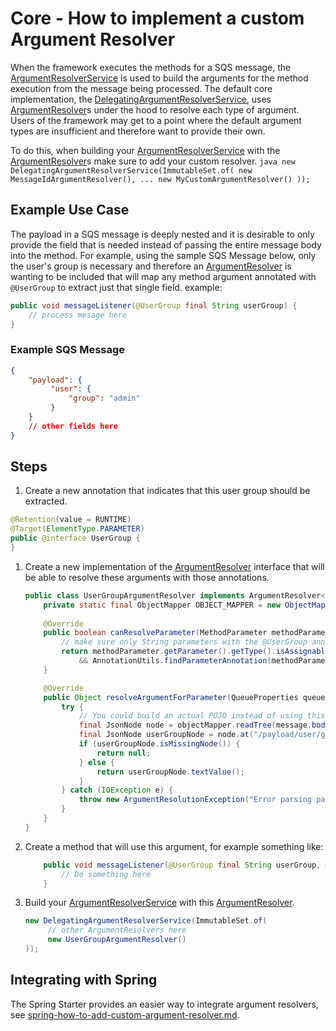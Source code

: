 # Core - How to implement a custom Argument Resolver
When the framework executes the methods for a SQS message, the
[ArgumentResolverService](../../../api/src/main/java/com/jashmore/sqs/argument/ArgumentResolverService.java) is used to build
the arguments for the method execution from the message being processed.  The default core implementation, the
[DelegatingArgumentResolverService](../../../core/src/main/java/com/jashmore/sqs/argument/DelegatingArgumentResolverService.java),
uses [ArgumentResolver](../../../api/src/main/java/com/jashmore/sqs/argument/ArgumentResolver.java)s under the hood to resolve
each type of argument. Users of the framework may get to a point where the default argument types are insufficient and therefore want to provide their own.

To do this, when building your [ArgumentResolverService](../../../api/src/main/java/com/jashmore/sqs/argument/ArgumentResolverService.java)
with the [ArgumentResolver](../../../api/src/main/java/com/jashmore/sqs/argument/ArgumentResolver.java)s make sure to add your
custom resolver.
    ```java
    new DelegatingArgumentResolverService(ImmutableSet.of(
         new MessageIdArgumentResolver(),
         ...
         new MyCustomArgumentResolver()
   ));
    ```

## Example Use Case
The payload in a SQS message is deeply nested and it is desirable to only provide the field that is needed instead of passing the entire
message body into the method. For example, using the sample SQS Message below, only the user's group is necessary and therefore an
[ArgumentResolver](../../../api/src/main/java/com/jashmore/sqs/argument/ArgumentResolver.java) is wanting to be included
that will map any method argument annotated with `@UserGroup` to extract just that single field.
example:

```java
public void messageListener(@UserGroup final String userGroup) {
    // process mesage here
}
```

### Example SQS Message

```json
{
    "payload": {
         "user": {
             "group": "admin"
         }
    }
    // other fields here
}
```

## Steps
1. Create a new annotation that indicates that this user group should be extracted.
```java
@Retention(value = RUNTIME)
@Target(ElementType.PARAMETER)
public @interface UserGroup {
}
```
1. Create a new implementation of the [ArgumentResolver](../../../api/src/main/java/com/jashmore/sqs/argument/ArgumentResolver.java)
interface that will be able to resolve these arguments with those annotations.
    ```java
    public class UserGroupArgumentResolver implements ArgumentResolver<String> {
        private static final ObjectMapper OBJECT_MAPPER = new ObjectMapper();
     
        @Override
        public boolean canResolveParameter(MethodParameter methodParameter) {
            // make sure only String parameters with the @UserGroup annotations are resolved using this
            return methodParameter.getParameter().getType().isAssignableFrom(String.class)
                && AnnotationUtils.findParameterAnnotation(methodParameter, UserGroup.class).isPresent();
        }
    
        @Override
        public Object resolveArgumentForParameter(QueueProperties queueProperties, MethodParameter methodParameter, Message message) throws ArgumentResolutionException {
            try {
                // You could build an actual POJO instead of using this JsonNode
                final JsonNode node = objectMapper.readTree(message.body());
                final JsonNode userGroupNode = node.at("/payload/user/group");
                if (userGroupNode.isMissingNode()) {
                    return null;
                } else {
                    return userGroupNode.textValue();
                }
            } catch (IOException e) {
                throw new ArgumentResolutionException("Error parsing payload", e);
            }   
        }
    }
    ```
1. Create a method that will use this argument, for example something like:
    ```java
        public void messageListener(@UserGroup final String userGroup, @MessageId final String messageId) {
            // Do something here
        }
    ```
1. Build your [ArgumentResolverService](../../../api/src/main/java/com/jashmore/sqs/argument/ArgumentResolverService.java) with
this [ArgumentResolver](../../../api/src/main/java/com/jashmore/sqs/argument/ArgumentResolver.java).
    ```java
    new DelegatingArgumentResolverService(ImmutableSet.of(
         // other ArgumentResolvers here
         new UserGroupArgumentResolver()
   ));
    ```

## Integrating with Spring
The Spring Starter provides an easier way to integrate argument resolvers, see
[spring-how-to-add-custom-argument-resolver.md](../spring/spring-how-to-add-custom-argument-resolver.md).
